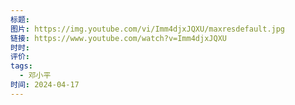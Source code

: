 ```yaml
---
标题: 
图片: https://img.youtube.com/vi/Imm4djxJQXU/maxresdefault.jpg
链接: https://www.youtube.com/watch?v=Imm4djxJQXU
时时: 
评价: 
tags:
  - 邓小平
时间: 2024-04-17
---
```



